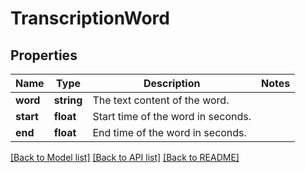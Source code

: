 # TranscriptionWord

## Properties
Name | Type | Description | Notes
------------ | ------------- | ------------- | -------------
**word** | **string** | The text content of the word. | 
**start** | **float** | Start time of the word in seconds. | 
**end** | **float** | End time of the word in seconds. | 

[[Back to Model list]](../README.md#documentation-for-models) [[Back to API list]](../README.md#documentation-for-api-endpoints) [[Back to README]](../README.md)



